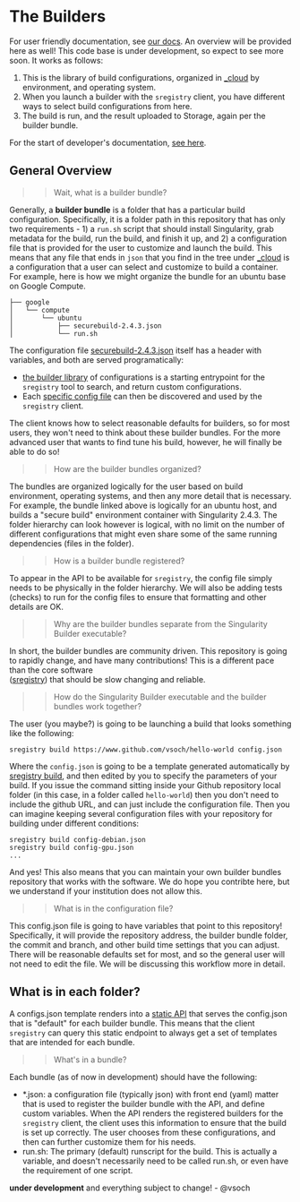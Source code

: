 # The Builders

For user friendly documentation, see [our docs](https://singularityhub.github.io/builders/). An overview will be provided here as well! This code base is under development, so expect to see more soon. It works as follows:

 1. This is the library of build configurations, organized in [_cloud](https://github.com/singularityhub/builders/tree/master/_cloud/) by environment, and operating system. 
 2. When you launch a builder with the `sregistry` client, you have different ways to select build configurations from here.
 3. The build is run, and the result uploaded to Storage, again per the builder bundle.

For the start of developer's documentation, [see here](https://singularityhub.github.io/builders/contribute-builder).

## General Overview

>> Wait, what is a builder bundle?

Generally, a **builder bundle** is a folder that has a particular build configuration. 
Specifically, it is a folder path in this repository that has 
only two requirements - 1) a `run.sh` script that should install Singularity, 
grab metadata for the build, run the build, and finish it up, 
and 2) a configuration file that is provided for the user to customize and launch the
build. This means that any file that ends in `json` that you find in the tree under
[_cloud](_cloud) is a configuration that a user can select and customize to build a
container. For example, here is how we might organize the bundle for an ubuntu base on Google
Compute.

```
├── google
│   └── compute
│       └── ubuntu
│           ├── securebuild-2.4.3.json
│           └── run.sh
```

The configuration file [securebuild-2.4.3.json](https://github.com/singularityhub/builders/blob/master/_cloud/google/compute/ubuntu/securebuild-2.4.3.json) itself has a header with variables, and both are served programatically:

 - [the builder library](https://singularityhub.github.io/builders/configs.json) of configurations is a starting entrypoint for the `sregistry` tool to search, and return custom configurations.
 - Each [specific config file](https://singularityhub.github.io/builders/cloud/google/compute/ubuntu/securebuild-2.4.3.json) can then be discovered and used by the `sregistry` client.

The client knows how to select reasonable defaults for builders, so for most users, they won't need to
think about these builder bundles. For the more advanced user that wants to find tune his build, however,
he will finally be able to do so!

>> How are the builder bundles organized?

The bundles are organized logically for the user based on build environment, operating systems, 
and then any more detail that is necessary. For example, the bundle linked above is logically for an ubuntu
host, and builds a "secure build" environment container with Singularity 2.4.3. 
The folder hierarchy can look however is logical, with no limit on the number of different configurations that
might even share some of the same running dependencies (files in the folder).

>> How is a builder bundle registered?

To appear in the API to be available for `sregistry`, the config file simply needs to be physically in the folder
hierarchy. We will also be adding tests (checks) to run for the config files to ensure that formatting and other 
details are OK.

>> Why are the builder bundles separate from the Singularity Builder executable?

In short, the builder bundles are community driven. This repository is going to rapidly change,
and have many contributions! This is a different pace than the core software  
([sregistry](https://singularityhub.github.io/sregistry-cli)) that should be
slow changing and reliable.


>> How do the Singularity Builder executable and the builder bundles work together?

The user (you maybe?) is going to be launching 
a build that looks something like the following:

```
sregistry build https://www.github.com/vsoch/hello-world config.json
```

Where the `config.json` is going to be a template generated automatically by 
[sregistry build](https://singularityhub.github.io/sregistry-cli), and then edited
by you to specify the parameters of your build. If you issue the command sitting inside your Github
repository local folder (in this case, in a folder called `hello-world`) then you don't need to include
the github URL, and can just include the configuration file. Then you can imagine keeping several configuration
files with your repository for building under different conditions:

```
sregistry build config-debian.json
sregistry build config-gpu.json
...
```

And yes! This also means that you can maintain your own builder bundles repository that works
with the software. We do hope you contribte here, but we understand if your institution does
not allow this.

>> What is in the configuration file?

This config.json file is going to have variables that point to this repository! Specifically,
it will provide the repository address, the builder bundle folder, the commit and branch, 
and other build time settings that you can adjust. There will be reasonable defaults set for most,
and so the general user will not need to edit the file. We will be discussing this workflow more
in detail.

## What is in each folder?
A configs.json template renders into a [static API](https://singularityhub.github.io/builders/configs.json) that serves the 
config.json that is "default" for each builder bundle. This means that
the client `sregistry` can query this static endpoint to always get a set of templates that are intended
for each bundle.

>> What's in a bundle?

Each bundle (as of now in development) should have the following:

 - *.json: a configuration file (typically json) with front end (yaml) matter that is used to register the builder bundle with the API, and define custom variables. When the API renders the registered builders for the `sregistry` client, the client uses this information to ensure that the build is set up correctly. The user chooses from these configurations, and then can further customize them for his needs.
 - run.sh: The primary (default) runscript for the build. This is actually a variable, and doesn't necessarily need to be called run.sh, or even have the requirement of one script.

**under development** and everything subject to change!  - @vsoch

